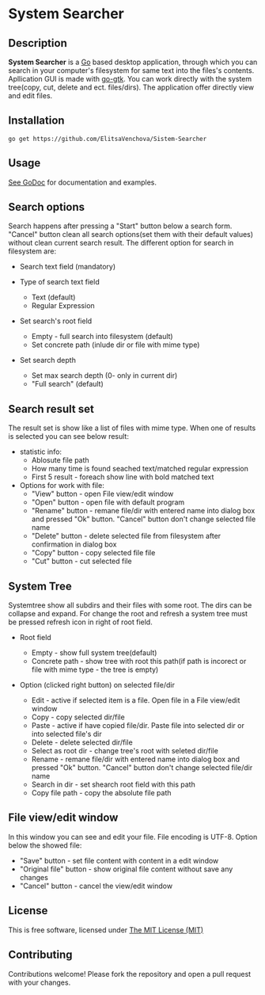 System Searcher
==============
Description
--------------
<b>System Searcher</b> is a [Go](https://golang.org/) based desktop application, through which you can search in your computer's filesystem for same text into the files's contents. Apllication GUI is made with [go-gtk](http://mattn.github.io/go-gtk/). You can work directly with the system tree(copy, cut, delete and ect. files/dirs). The application offer directly view and edit files.

Installation
--------------

```
go get https://github.com/ElitsaVenchova/Sistem-Searcher
```

Usage
--------------

[See GoDoc](https://godoc.org/github.com/ElitsaVenchova/Sistem-Searcher) for
documentation and examples.

Search options
--------------
Search happens after pressing a "Start" button below a search form. "Cancel" button clean all search options(set them with their default values) without clean current search result. The different option for search in filesystem are:

* Search text field (mandatory)
* Type of search text field
    * Text (default)
    * Regular Expression
* Set search's root field
    * Empty - full search into filesystem  (default)
    * Set concrete path (inlude dir or file with mime type)

* Set search depth
    * Set max search depth  (0- only in current dir)
    * "Full search" (default)

Search result set
--------------

The result set is show like a list of files with mime type. When one of results is selected you can see below result:

* statistic info:
    * Ablosute file path
    * How many time is found seached text/matched regular expression
    * First 5 result - foreach show line with bold matched text
* Options for work with file:
    * "View" button - open File view/edit window
    * "Open" button - open file with default program
    * "Rename" button - remane file/dir with entered name into dialog box and pressed "Ok" button. "Cancel" button don't change selected file name
    * "Delete" button - delete selected file from filesystem after confirmation in dialog box
    * "Copy" button - copy selected file file
    * "Cut" button - cut selected file

System Tree
--------------

Systemtree show all subdirs and their files with some root. The dirs can be collapse and expand. For change the root and refresh a system tree must be pressed refresh icon in right of root field.

* Root field
    * Empty - show full system tree(default)
    * Concrete path - show tree with root this path(if path is incorect or file with mime type - the tree is empty)

* Option (clicked right button) on selected file/dir
    * Edit - active if selected item is a file. Open file in a File view/edit window
    * Copy - copy selected dir/file
    * Paste - active if have copied file/dir. Paste file into selected dir or into selected file's dir
    * Delete - delete selected dir/file
    * Select as root dir - change tree's root with seleted dir/file
    * Rename - remane file/dir with entered name into dialog box and pressed "Ok" button. "Cancel" button don't change selected file/dir name
    * Search in dir - set shearch root field with this path
    * Copy file path - copy the absolute file path

File view/edit window
--------------
In this window you can see and edit your file. File encoding is UTF-8.
Option below the showed file:

* "Save" button - set file content with content in a edit window
* "Original file" button - show original file content without save any changes
* "Cancel" button - cancel the view/edit window

License
--------------
This is free software, licensed under [The MIT License (MIT)](https://github.com/ElitsaVenchova/Sistem-Searcher/blob/master/LICENSE)

Contributing
--------------
Contributions welcome! Please fork the repository and open a pull request with your changes.
